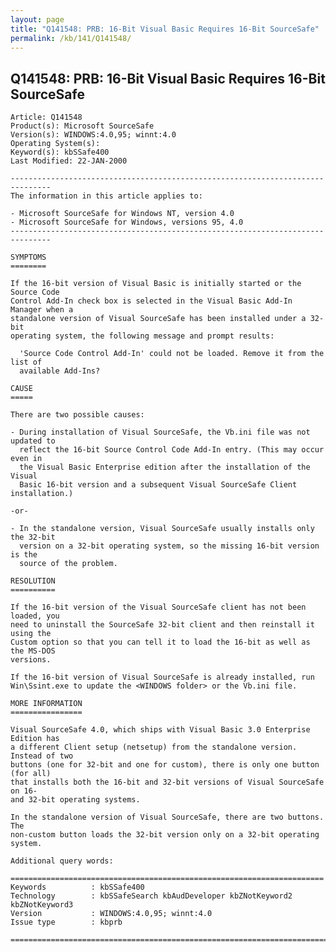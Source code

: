 ```yaml
---
layout: page
title: "Q141548: PRB: 16-Bit Visual Basic Requires 16-Bit SourceSafe"
permalink: /kb/141/Q141548/
---
```


## Q141548: PRB: 16-Bit Visual Basic Requires 16-Bit SourceSafe

	Article: Q141548
	Product(s): Microsoft SourceSafe
	Version(s): WINDOWS:4.0,95; winnt:4.0
	Operating System(s): 
	Keyword(s): kbSSafe400
	Last Modified: 22-JAN-2000
	
	-------------------------------------------------------------------------------
	The information in this article applies to:
	
	- Microsoft SourceSafe for Windows NT, version 4.0 
	- Microsoft SourceSafe for Windows, versions 95, 4.0 
	-------------------------------------------------------------------------------
	
	SYMPTOMS
	========
	
	If the 16-bit version of Visual Basic is initially started or the Source Code
	Control Add-In check box is selected in the Visual Basic Add-In Manager when a
	standalone version of Visual SourceSafe has been installed under a 32-bit
	operating system, the following message and prompt results:
	
	  'Source Code Control Add-In' could not be loaded. Remove it from the list of
	  available Add-Ins?
	
	CAUSE
	=====
	
	There are two possible causes:
	
	- During installation of Visual SourceSafe, the Vb.ini file was not updated to
	  reflect the 16-bit Source Control Code Add-In entry. (This may occur even in
	  the Visual Basic Enterprise edition after the installation of the Visual
	  Basic 16-bit version and a subsequent Visual SourceSafe Client installation.)
	
	-or-
	
	- In the standalone version, Visual SourceSafe usually installs only the 32-bit
	  version on a 32-bit operating system, so the missing 16-bit version is the
	  source of the problem.
	
	RESOLUTION
	==========
	
	If the 16-bit version of the Visual SourceSafe client has not been loaded, you
	need to uninstall the SourceSafe 32-bit client and then reinstall it using the
	Custom option so that you can tell it to load the 16-bit as well as the MS-DOS
	versions.
	
	If the 16-bit version of Visual SourceSafe is already installed, run
	Win\Ssint.exe to update the <WINDOWS folder> or the Vb.ini file.
	
	MORE INFORMATION
	================
	
	Visual SourceSafe 4.0, which ships with Visual Basic 3.0 Enterprise Edition has
	a different Client setup (netsetup) from the standalone version. Instead of two
	buttons (one for 32-bit and one for custom), there is only one button (for all)
	that installs both the 16-bit and 32-bit versions of Visual SourceSafe on 16-
	and 32-bit operating systems.
	
	In the standalone version of Visual SourceSafe, there are two buttons. The
	non-custom button loads the 32-bit version only on a 32-bit operating system.
	
	Additional query words:
	
	======================================================================
	Keywords          : kbSSafe400 
	Technology        : kbSSafeSearch kbAudDeveloper kbZNotKeyword2 kbZNotKeyword3
	Version           : WINDOWS:4.0,95; winnt:4.0
	Issue type        : kbprb
	
	=============================================================================
	
